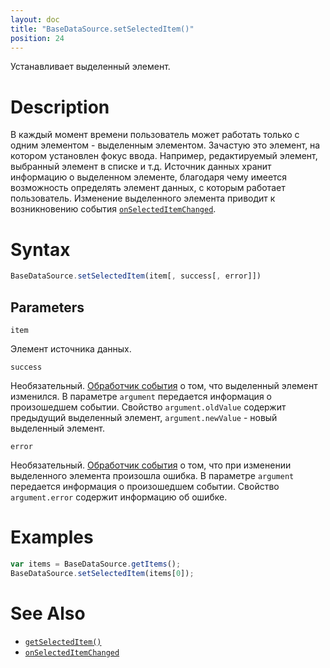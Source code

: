 ```yaml
---
layout: doc
title: "BaseDataSource.setSelectedItem()"
position: 24
---
```


Устанавливает выделенный элемент.

# Description

В каждый момент времени пользователь может работать только с одним элементом - выделенным элементом.
Зачастую это элемент, на котором установлен фокус ввода. Например, редактируемый элемент, выбранный
элемент в списке и т.д. Источник данных хранит информацию о выделенном элементе, благодаря чему
имеется возможность определять элемент данных, с которым работает пользователь. Изменение выделенного
элемента приводит к возникновению события [`onSelectedItemChanged`](../BaseDataSource.onSelectedItemChanged/).

# Syntax

```js
BaseDataSource.setSelectedItem(item[, success[, error]])
```

## Parameters

`item`

Элемент источника данных.

`success`

Необязательный. [Обработчик события](../../../KeyConcepts/Script/) о том, что выделенный элемент
изменился. В параметре `argument` передается информация о произошедшем событии. Свойство `argument.oldValue`
содержит предыдущий выделенный элемент, `argument.newValue` - новый выделенный элемент.

`error`

Необязательный. [Обработчик события](../../../KeyConcepts/Script/) о том, что при изменении выделенного
элемента произошла ошибка. В параметре `argument` передается информация о произошедшем событии.
Свойство `argument.error` содержит информацию об ошибке.

# Examples

```js
var items = BaseDataSource.getItems();
BaseDataSource.setSelectedItem(items[0]);
```

# See Also

* [`getSelectedItem()`](../BaseDataSource.getSelectedItem/)
* [`onSelectedItemChanged`](../BaseDataSource.onSelectedItemChanged/)
